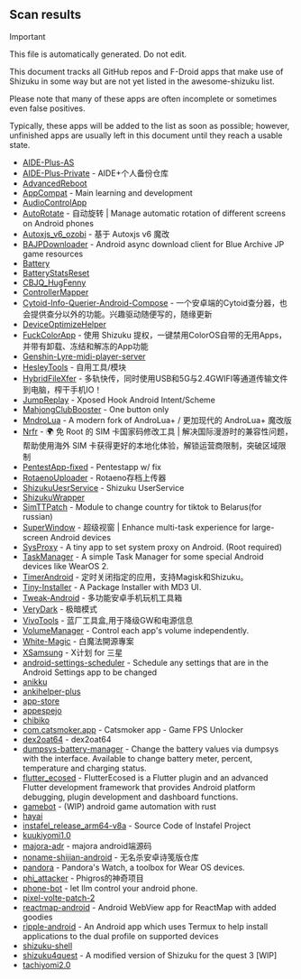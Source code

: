 ## Scan results
> [!IMPORTANT]
> This file is automatically generated. Do not edit.

This document tracks all GitHub repos and F-Droid apps that make use of Shizuku in some way but are not yet listed in the awesome-shizuku list.

Please note that many of these apps are often incomplete or sometimes even false positives.

Typically, these apps will be added to the list as soon as possible; however, unfinished apps are usually left in this document until they reach a usable state.

 * [AIDE-Plus-AS](https://github.com/Familyye/AIDE-Plus-AS)
 * [AIDE-Plus-Private](https://github.com/ZeroAicy/AIDE-Plus-Private) - AIDE+个人备份仓库
 * [AdvancedReboot](https://github.com/EX3124/AdvancedReboot)
 * [AppCompat](https://github.com/MakeKittyC/AppCompat) - Main learning and development
 * [AudioControlApp](https://github.com/SwastikChamp2/AudioControlApp)
 * [AutoRotate](https://github.com/eiyooooo/AutoRotate) - 自动旋转 | Manage automatic rotation of different screens on Android phones
 * [Autoxjs_v6_ozobi](https://github.com/ozobiozobi/Autoxjs_v6_ozobi) - 基于 Autoxjs v6 魔改
 * [BAJPDownloader](https://github.com/asfu222/BAJPDownloader) - Android async download client for Blue Archive JP game resources
 * [Battery](https://github.com/iAtifSyed/Battery)
 * [BatteryStatsReset](https://github.com/Reborn0Holly/BatteryStatsReset)
 * [CBJQ_HugFenny](https://github.com/LiuJiewenTT/CBJQ_HugFenny)
 * [ControllerMapper](https://github.com/anhquan7826/ControllerMapper)
 * [Cytoid-Info-Querier-Android-Compose](https://github.com/Lyneon/Cytoid-Info-Querier-Android-Compose) - 一个安卓端的Cytoid查分器，也会提供查分以外的功能。兴趣驱动随便写的，随缘更新
 * [DeviceOptimizeHelper](https://github.com/sbmatch/DeviceOptimizeHelper)
 * [FuckColorApp](https://github.com/Connorxxx/FuckColorApp) - 使用 Shizuku 提权，一键禁用ColorOS自带的无用Apps，并带有卸载、冻结和解冻的App功能
 * [Genshin-Lyre-midi-player-server](https://github.com/byzp/Genshin-Lyre-midi-player-server)
 * [HesleyTools](https://github.com/ldh-star/HesleyTools) - 自用工具/模块
 * [HybridFileXfer](https://github.com/weixiansen574/HybridFileXfer) - 多轨快传，同时使用USB和5G与2.4GWIFI等通道传输文件到电脑，榨干手机IO！
 * [JumpReplay](https://github.com/FourTwooo/JumpReplay) - Xposed Hook Android Intent/Scheme
 * [MahjongClubBooster](https://github.com/OlegPV2/MahjongClubBooster) - One button only
 * [MndroLua](https://github.com/Crescent-of-Maya/MndroLua) - A modern fork of AndroLua+ / 更加现代的 AndroLua+ 魔改版
 * [Nrfr](https://github.com/Ackites/Nrfr) - 🌍 免 Root 的 SIM 卡国家码修改工具 | 解决国际漫游时的兼容性问题，帮助使用海外 SIM 卡获得更好的本地化体验，解锁运营商限制，突破区域限制
 * [PentestApp-fixed](https://github.com/Drustil/PentestApp-fixed) - Pentestapp w/ fix
 * [RotaenoUploader](https://github.com/milkycandy/RotaenoUploader) - Rotaeno存档上传器
 * [ShizukuUesrService](https://github.com/MakeKittyC/ShizukuUesrService) - Shizuku UserService
 * [ShizukuWrapper](https://github.com/lucid-lynxz/ShizukuWrapper)
 * [SimTTPatch](https://github.com/RecodeLiner/SimTTPatch) - Module to change country for tiktok to Belarus(for russian)
 * [SuperWindow](https://github.com/eiyooooo/SuperWindow) - 超级视窗 | Enhance multi-task experience for large-screen Android devices
 * [SysProxy](https://github.com/Kr328/SysProxy) - A tiny app to set system proxy on Android. (Root required)
 * [TaskManager](https://github.com/java30433/TaskManager) - A simple Task Manager for some special Android devices like WearOS 2.
 * [TimerAndroid](https://github.com/HNIdesu/TimerAndroid) - 定时关闭指定的应用，支持Magisk和Shizuku。
 * [Tiny-Installer](https://github.com/scto/Tiny-Installer) - A Package Installer with MD3 UI.
 * [Tweak-Android](https://github.com/lumkit/Tweak-Android) - 多功能安卓手机玩机工具箱
 * [VeryDark](https://github.com/wkbin/VeryDark) - 极暗模式
 * [VivoTools](https://github.com/ItosEO/VivoTools) - 蓝厂工具盒,用于降级GW和电源信息
 * [VolumeManager](https://github.com/yume-chan/VolumeManager) - Control each app's volume independently.
 * [White-Magic](https://github.com/KennyYang0726/White-Magic) - 白魔法開源專案
 * [XSamsung](https://github.com/ItosEO/XSamsung) - X计划 for 三星
 * [android-settings-scheduler](https://github.com/Turtlepaw/android-settings-scheduler) - Schedule any settings that are in the Android Settings app to be changed
 * [anikku](https://github.com/komikku-app/anikku)
 * [ankihelper-plus](https://github.com/huhuswei/ankihelper-plus)
 * [app-store](https://github.com/awfixer-industries/app-store)
 * [appespejo](https://github.com/morocoeltopo/appespejo)
 * [chibiko](https://github.com/bluesky139/chibiko)
 * [com.catsmoker.app](https://github.com/catsmoker/com.catsmoker.app) - Catsmoker app - Game FPS Unlocker
 * [dex2oat64](https://github.com/boxiaolanya2008/dex2oat64) - dex2oat64
 * [dumpsys-battery-manager](https://github.com/superisuer/dumpsys-battery-manager) - Change the battery values via dumpsys with the interface. Available to change battery meter, percent, temperature and charging status.
 * [flutter_ecosed](https://github.com/gmh5225/flutter_ecosed) - FlutterEcosed is a Flutter plugin and an advanced Flutter development framework that provides Android platform debugging, plugin development and dashboard functions.
 * [gamebot](https://github.com/tkkcc/gamebot) - (WIP) android game automation with rust
 * [hayai](https://github.com/ig4e/hayai)
 * [instafel_release_arm64-v8a](https://github.com/mamiiblt/instafel_release_arm64-v8a) - Source Code of Instafel Project
 * [kuukiyomi1.0](https://github.com/darkfireeee/kuukiyomi1.0)
 * [majora-adr](https://github.com/printf172/majora-adr) - majora android端源码
 * [noname-shijian-android](https://github.com/nonameShijian/noname-shijian-android) - 无名杀安卓诗笺版仓库
 * [pandora](https://github.com/maisymoe/pandora) - Pandora's Watch, a toolbox for Wear OS devices.
 * [phi_attacker](https://github.com/Shua-github/phi_attacker) - Phigros的神奇项目
 * [phone-bot](https://github.com/denclint86/phone-bot) - let llm control your android phone.
 * [pixel-volte-patch-2](https://github.com/TheGamerKing561/pixel-volte-patch-2)
 * [reactmap-android](https://github.com/Mygod/reactmap-android) - Android WebView app for ReactMap with added goodies
 * [ripple-android](https://github.com/husmus00/ripple-android) - An Android app which uses Termux to help install applications to the dual profile on supported devices
 * [shizuku-shell](https://github.com/JoaoTrog1/shizuku-shell)
 * [shizuku4quest](https://github.com/metalex201/shizuku4quest) - A modified version of Shizuku for the quest 3 [WIP]
 * [tachiyomi2.0](https://github.com/darkfireeee/tachiyomi2.0)
